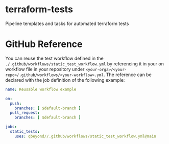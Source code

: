 # terraform-tests
Pipeline templates and tasks for automated terraform tests

# GitHub Reference
You can reuse the test workflow defined in the `./.github/workflows/static_test_workflow.yml` by referencing it in your on workflow file in your repository under `<your-orga>/<your-repo>/.github/workflows/<your-workflow>.yml`. 
The reference can be declared with the job definition of the following example:
```yml
name: Reusable workflow example

on:
  push:
    branches: [ $default-branch ]
  pull_request:
    branches: [ $default-branch ]

jobs:
  static_tests:
    uses: qbeyond//.github/workflows/static_test_workflow.yml@main
```
